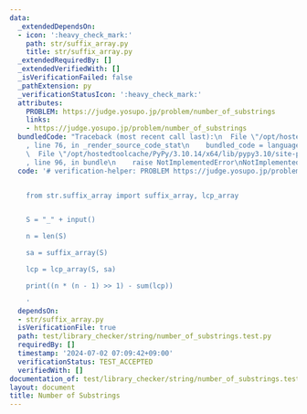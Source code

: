 ```yaml
---
data:
  _extendedDependsOn:
  - icon: ':heavy_check_mark:'
    path: str/suffix_array.py
    title: str/suffix_array.py
  _extendedRequiredBy: []
  _extendedVerifiedWith: []
  _isVerificationFailed: false
  _pathExtension: py
  _verificationStatusIcon: ':heavy_check_mark:'
  attributes:
    PROBLEM: https://judge.yosupo.jp/problem/number_of_substrings
    links:
    - https://judge.yosupo.jp/problem/number_of_substrings
  bundledCode: "Traceback (most recent call last):\n  File \"/opt/hostedtoolcache/PyPy/3.10.14/x64/lib/pypy3.10/site-packages/onlinejudge_verify/documentation/build.py\"\
    , line 76, in _render_source_code_stat\n    bundled_code = language.bundle(\n\
    \  File \"/opt/hostedtoolcache/PyPy/3.10.14/x64/lib/pypy3.10/site-packages/onlinejudge_verify/languages/python.py\"\
    , line 96, in bundle\n    raise NotImplementedError\nNotImplementedError\n"
  code: '# verification-helper: PROBLEM https://judge.yosupo.jp/problem/number_of_substrings


    from str.suffix_array import suffix_array, lcp_array


    S = "_" + input()

    n = len(S)

    sa = suffix_array(S)

    lcp = lcp_array(S, sa)

    print((n * (n - 1) >> 1) - sum(lcp))

    '
  dependsOn:
  - str/suffix_array.py
  isVerificationFile: true
  path: test/library_checker/string/number_of_substrings.test.py
  requiredBy: []
  timestamp: '2024-07-02 07:09:42+09:00'
  verificationStatus: TEST_ACCEPTED
  verifiedWith: []
documentation_of: test/library_checker/string/number_of_substrings.test.py
layout: document
title: Number of Substrings
---
```

